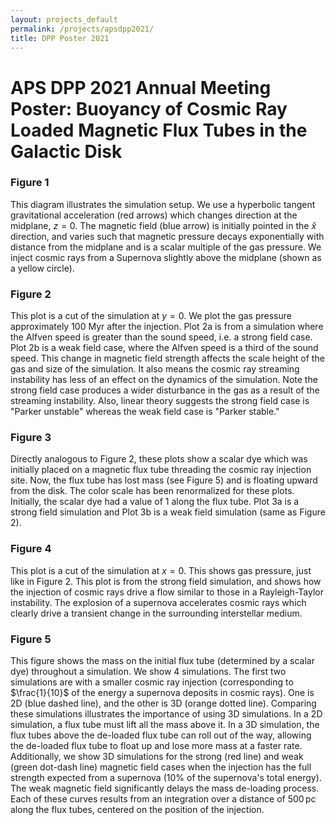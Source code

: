 ```yaml
---
layout: projects_default
permalink: /projects/apsdpp2021/
title: DPP Poster 2021
---
```

# APS DPP 2021 Annual Meeting Poster: Buoyancy of Cosmic Ray Loaded Magnetic Flux Tubes in the Galactic Disk

<object data="/assets/Buoyancy_of_Cosmic_Ray_Loaded_Magnetic_Flux_Tubes_in_the_Galactic_Disk.pdf" type="application/pdf" width="90%" height=550px>
</object>



### Figure 1
This diagram illustrates the simulation setup. We use a hyperbolic tangent gravitational acceleration (red arrows) which changes direction at the midplane, $z=0$. The magnetic field (blue arrow) is initially pointed in the $\hat{x}$ direction, and varies such that magnetic pressure decays exponentially with distance from the midplane and is a scalar multiple of the gas pressure. We inject cosmic rays from a Supernova slightly above the midplane (shown as a yellow circle).

### Figure 2
This plot is a cut of the simulation at $y=0$. We plot the gas pressure approximately 100 Myr after the injection. Plot 2a is from a simulation where the Alfven speed is greater than the sound speed, i.e. a strong field case. Plot 2b is a weak field case, where the Alfven speed is a third of the sound speed. This change in magnetic field strength affects the scale height of the gas and size of the simulation. It also means the cosmic ray streaming instability has less of an effect on the dynamics of the simulation. Note the strong field case produces a wider disturbance in the gas as a result of the streaming instability. Also, linear theory suggests the strong field case is "Parker unstable" whereas the weak field case is "Parker stable."

### Figure 3
Directly analogous to Figure 2, these plots show a scalar dye which was initially placed on a magnetic flux tube threading the cosmic ray injection site. Now, the flux tube has lost mass (see Figure 5) and is floating upward from the disk. The color scale has been renormalized for these plots. Initially, the scalar dye had a value of $1$ along the flux tube. Plot 3a is a strong field simulation and Plot 3b is a weak field simulation (same as Figure 2).

### Figure 4
This plot is a cut of the simulation at $x=0$. This shows gas pressure, just like in Figure 2. This plot is from the strong field simulation, and shows how the injection of cosmic rays drive a flow similar to those in a Rayleigh-Taylor instability. The explosion of a supernova accelerates cosmic rays which clearly drive a transient change in the surrounding interstellar medium.

### Figure 5
This figure shows the mass on the initial flux tube (determined by a scalar dye) throughout a simulation. We show 4 simulations. The first two simulations are with a smaller cosmic ray injection (corresponding to $\frac{1}{10}$ of the energy a supernova deposits in cosmic rays). One is 2D (blue dashed line), and the other is 3D (orange dotted line). Comparing these simulations illustrates the importance of using 3D simulations. In a 2D simulation, a flux tube must lift all the mass above it. In a 3D simulation, the flux tubes above the de-loaded flux tube can roll out of the way, allowing the de-loaded flux tube to float up and lose more mass at a faster rate.
Additionally, we show 3D simulations for the strong (red line) and weak (green dot-dash line) magnetic field cases when the injection has the full strength expected from a supernova ($10\%$ of the supernova's total energy). The weak magnetic field significantly delays the mass de-loading process.
Each of these curves results from an integration over a distance of $500 \, \mathrm{pc}$ along the flux tubes, centered on the position of the injection.
